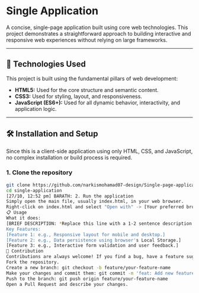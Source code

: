  # Single Application

A concise, single-page application built using core web technologies. This project demonstrates a straightforward approach to building interactive and responsive web experiences without relying on large frameworks.

---

## 🚀 Technologies Used

This project is built using the fundamental pillars of web development:

* **HTML5:** Used for the core structure and semantic content.
* **CSS3:** Used for styling, layout, and responsiveness.
* **JavaScript (ES6+):** Used for all dynamic behavior, interactivity, and application logic.

---

## 🛠️ Installation and Setup

Since this is a client-side application using only HTML, CSS, and JavaScript, no complex installation or build process is required.

### 1. Clone the repository

```bash
git clone https://github.com/narkismohamad07-design/Single-page-application-.git
cd single-application
[27/10, 12:52 pm] BARATH: 2. Run the application
Simply open the main file, usually index.html, in your web browser.
Right-click on index.html and select "Open with" -> [Your preferred browser (Chrome, Firefox, etc.)]
📋 Usage
What it does:
[BRIEF DESCRIPTION: *Replace this line with a 1-2 sentence description of the application's main function. E.g., "This application provides a simple to-do list where users can add, delete, and mark items as complete."]
Key Features:
[Feature 1: e.g., Responsive layout for mobile and desktop.]
[Feature 2: e.g., Data persistence using browser's Local Storage.]
[Feature 3: e.g., Interactive form validation and user feedback.]
🤝 Contribution
Contributions are always welcome! If you find a bug, have a feature suggestion, or want to improve the code, please follow these steps:
Fork the repository.
Create a new branch: git checkout -b feature/your-feature-name
Make your changes and commit them: git commit -m 'feat: Add new feature'
Push to the branch: git push origin feature/your-feature-name
Open a Pull Request and describe your changes.
